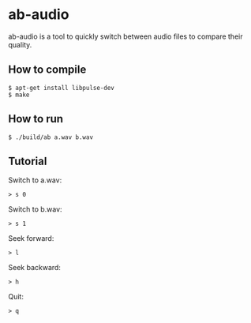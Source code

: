 # ab-audio

ab-audio is a tool to quickly switch between audio files to compare their quality.

## How to compile

```
$ apt-get install libpulse-dev
$ make
```

## How to run

```
$ ./build/ab a.wav b.wav
```

## Tutorial

Switch to a.wav:

```
> s 0
```

Switch to b.wav:

```
> s 1
```

Seek forward:

```
> l
```

Seek backward:

```
> h
```

Quit:

```
> q
```
